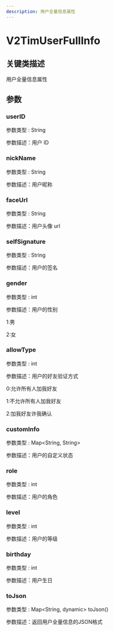 ```yaml
---
description: 用户全量信息属性
---
```


# V2TimUserFullInfo

## 关键类描述

用户全量信息属性

## 参数

### userID

参数类型 : String

参数描述：用户 ID

### nickName

参数类型 : String

参数描述：用户昵称

### faceUrl

参数类型 : String

参数描述：用户头像 url

### selfSignature

参数类型 : String

参数描述：用户的签名

### gender

参数类型 : int

参数描述：用户的性别

1:男

2:女

### allowType

参数类型 : int

参数描述：用户的好友验证方式

0:允许所有人加我好友

1:不允许所有人加我好友

2:加我好友许我确认

### customInfo

参数类型 : Map\<String, String>

参数描述：用户的自定义状态

### role

参数类型 : int

参数描述：用户的角色

### level

参数类型 : int

参数描述：用户的等级

### birthday

参数类型 : int

参数描述：用户生日

### toJson

参数类型 : Map\<String, dynamic> toJson()

参数描述：返回用户全量信息的JSON格式
